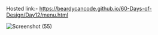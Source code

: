 Hosted link:- https://beardycancode.github.io/60-Days-of-Design/Day12/menu.html

![Screenshot (55)](https://github.com/Beardycancode/60-Days-of-Design/assets/96344411/a10e1b08-d25d-4b96-b1f7-23d60ef06f2c)
